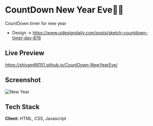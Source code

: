 # CountDown New Year Eve🎇🎇

CountDown timer for new year
- Design -> https://www.uidesigndaily.com/posts/sketch-countdown-timer-day-876

## Live Preview
https://shivam66151.github.io/CountDown-NewYearEve/

## Screenshot

![New Year](https://github.com/shivam66151/CountDown-NewYearEve/blob/master/Screenshot%20(140).png)


## Tech Stack

**Client:** HTML, CSS, Javascript


